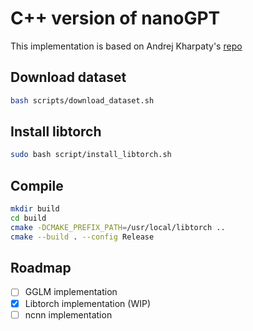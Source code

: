 # C++ version of nanoGPT

This implementation is based on Andrej Kharpaty's [repo](https://github.com/karpathy/nanogpt)

## Download dataset
```bash 
bash scripts/download_dataset.sh
```

## Install libtorch
```bash
sudo bash script/install_libtorch.sh
```

## Compile
```bash
mkdir build
cd build
cmake -DCMAKE_PREFIX_PATH=/usr/local/libtorch ..
cmake --build . --config Release
```

## Roadmap
- [ ] GGLM implementation
- [x] Libtorch implementation (WIP)
- [ ] ncnn implementation

